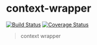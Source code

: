 # context-wrapper
[![Build Status](https://travis-ci.com/chenpengfei/context-wrapper.svg)](https://travis-ci.com/chenpengfei/context-wrapper)
[![Coverage Status](https://coveralls.io/repos/github/chenpengfei/context-wrapper/badge.svg)](https://coveralls.io/github/chenpengfei/context-wrapper)

> context wrapper
